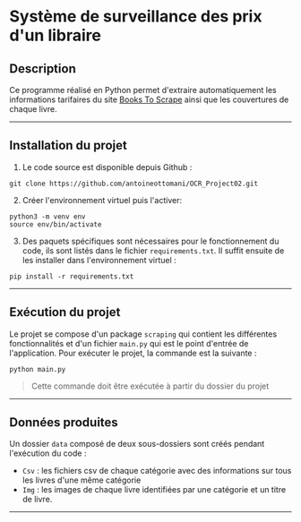 # Système de surveillance des prix d'un libraire

## Description
Ce programme réalisé en Python permet d'extraire automatiquement les informations tarifaires du site [Books To Scrape](http://books.toscrape.com/) ainsi que les couvertures de chaque livre.

---

## Installation du projet
1. Le code source est disponible depuis Github :
```
git clone https://github.com/antoineottomani/OCR_Project02.git
```

2. Créer l'environnement virtuel puis l'activer:
```
python3 -m venv env
source env/bin/activate
```

3. Des paquets spécifiques sont nécessaires pour le fonctionnement du code, ils sont listés dans le fichier `requirements.txt`. Il suffit ensuite de les installer dans l'environnement virtuel :
```
pip install -r requirements.txt
```

---

## Exécution du projet 
  

Le projet se compose d'un package `scraping` qui contient les différentes fonctionnalités et d'un fichier `main.py` qui est le point d'entrée de l'application. 
Pour exécuter le projet, la commande est la suivante : 
``` 
python main.py
```

> Cette commande doit être exécutée à partir du dossier du projet

---

## Données produites

Un dossier `data` composé de deux sous-dossiers sont créés pendant l'exécution du code :

- `Csv` : les fichiers csv de chaque catégorie avec des informations sur tous les livres d'une  même catégorie 
- `Img` : les images de chaque livre identifiées par une catégorie et un titre de livre.


---


